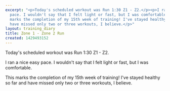 ```yaml
---
excerpt: "<p>Today's scheduled workout was Run 1:30 Z1 - Z2.</p><p>I ran a nice easy
  pace. I wouldn't say that I felt light or fast, but I was comfortable.</p><p>This
  marks the completion of my 15th week of training! I've stayed healthy so far and
  have missed only two or three workouts, I believe.</p>"
layout: training_diary
title: Zone 1 - Zone 2 Run
created: 1429493152
---
```

<p>Today's scheduled workout was Run 1:30 Z1 - Z2.</p><p>I ran a nice easy pace. I wouldn't say that I felt light or fast, but I was comfortable.</p><p>This marks the completion of my 15th week of training! I've stayed healthy so far and have missed only two or three workouts, I believe.</p>
